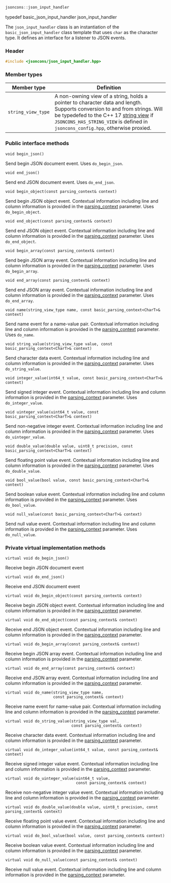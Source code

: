 ```c++
jsoncons::json_input_handler
```
typedef basic_json_input_handler<char> json_input_handler

The `json_input_handler` class is an instantiation of the `basic_json_input_handler` class template that uses `char` as the character type. It defines an interface for a listener to JSON events.

### Header
```c++
#include <jsoncons/json_input_handler.hpp>
```
### Member types

Member type                         |Definition
------------------------------------|------------------------------
`string_view_type`|A non-owning view of a string, holds a pointer to character data and length. Supports conversion to and from strings. Will be typedefed to the C++ 17 [string view](http://en.cppreference.com/w/cpp/string/basic_string_view) if `JSONCONS_HAS_STRING_VIEW` is defined in `jsoncons_config.hpp`, otherwise proxied.  

### Public interface methods

    void begin_json()
Send begin JSON document event. Uses `do_begin_json`.

    void end_json()
Send end JSON document event. Uses `do_end_json`.

    void begin_object(const parsing_context& context)
Send begin JSON object event. Contextual information including
line and column information is provided in the [parsing_context](parsing_context.md) parameter. Uses `do_begin_object`.

    void end_object(const parsing_context& context)
Send end JSON object event. Contextual information including
line and column information is provided in the [parsing_context](parsing_context.md) parameter. Uses `do_end_object`.

    void begin_array(const parsing_context& context)
Send begin JSON array event. Contextual information including
line and column information is provided in the [parsing_context](parsing_context.md) parameter. Uses `do_begin_array`.

    void end_array(const parsing_context& context)
Send end JSON array event. Contextual information including
line and column information is provided in the [parsing_context](parsing_context.md) parameter. Uses `do_end_array`.

    void name(string_view_type name, const basic_parsing_context<CharT>& context)
Send name event for a name-value pair. Contextual information including
line and column information is provided in the [parsing_context](parsing_context.md) parameter.  Uses `do_name`.

    void string_value(string_view_type value, const basic_parsing_context<CharT>& context) 
Send character data event. Contextual information including
line and column information is provided in the [parsing_context](parsing_context.md) parameter. Uses `do_string_value`.

    void integer_value(int64_t value, const basic_parsing_context<CharT>& context)
Send signed integer event. Contextual information including
line and column information is provided in the [parsing_context](parsing_context.md) parameter. Uses `do_integer_value`.

    void uinteger_value(uint64_t value, const basic_parsing_context<CharT>& context)
Send non-negative integer event. Contextual information including
line and column information is provided in the [parsing_context](parsing_context.md) parameter. Uses `do_uinteger_value`.

    void double_value(double value, uint8_t precision, const basic_parsing_context<CharT>& context)
Send floating point value event. Contextual information including
line and column information is provided in the [parsing_context](parsing_context.md) parameter. Uses `do_double_value`.

    void bool_value(bool value, const basic_parsing_context<CharT>& context) 
Send boolean value event. Contextual information including
line and column information is provided in the [parsing_context](parsing_context.md) parameter. Uses `do_bool_value`.

    void null_value(const basic_parsing_context<CharT>& context) 
Send null value event. Contextual information including
line and column information is provided in the [parsing_context](parsing_context.md) parameter. Uses `do_null_value`.

### Private virtual implementation methods

    virtual void do_begin_json()
Receive begin JSON document event

    virtual void do_end_json()
Receive end JSON document event

    virtual void do_begin_object(const parsing_context& context)
Receive begin JSON object event. Contextual information including
line and column information is provided in the [parsing_context](parsing_context.md) parameter. 

    virtual void do_end_object(const parsing_context& context)
Receive end JSON object event. Contextual information including
line and column information is provided in the [parsing_context](parsing_context.md) parameter. 

    virtual void do_begin_array(const parsing_context& context)
Receive begin JSON array event. Contextual information including
line and column information is provided in the [parsing_context](parsing_context.md) parameter. 

    virtual void do_end_array(const parsing_context& context)
Receive end JSON array event. Contextual information including
line and column information is provided in the [parsing_context](parsing_context.md) parameter. 

    virtual void do_name(string_view_type name, 
                         const parsing_context& context)
Receive name event for name-value pair. Contextual information including
line and column information is provided in the [parsing_context](parsing_context.md) parameter.  

    virtual void do_string_value(string_view_type val, 
                                 const parsing_context& context)
Receive character data event. Contextual information including
line and column information is provided in the [parsing_context](parsing_context.md) parameter. 

    virtual void do_integer_value(int64_t value, const parsing_context& context)
Receive signed integer value event. Contextual information including
line and column information is provided in the [parsing_context](parsing_context.md) parameter. 

    virtual void do_uinteger_value(uint64_t value, 
                                   const parsing_context& context)
Receive non-negative integer value event. Contextual information including
line and column information is provided in the [parsing_context](parsing_context.md) parameter. 

    virtual void do_double_value(double value, uint8_t precision, const parsing_context& context)
Receive floating point value event. Contextual information including
line and column information is provided in the [parsing_context](parsing_context.md) parameter. 

    virtual void do_bool_value(bool value, const parsing_context& context)
Receive boolean value event. Contextual information including
line and column information is provided in the [parsing_context](parsing_context.md) parameter. 

    virtual void do_null_value(const parsing_context& context)
Receive null value event. Contextual information including
line and column information is provided in the [parsing_context](parsing_context.md) parameter. 

